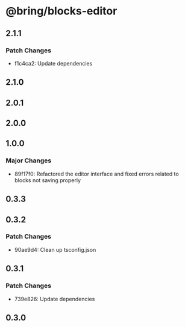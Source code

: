 # @bring/blocks-editor

## 2.1.1

### Patch Changes

-   f1c4ca2: Update dependencies

## 2.1.0

## 2.0.1

## 2.0.0

## 1.0.0

### Major Changes

-   89f17f0: Refactored the editor interface and fixed errors related to blocks not saving properly

## 0.3.3

## 0.3.2

### Patch Changes

-   90ae9d4: Clean up tsconfig.json

## 0.3.1

### Patch Changes

-   739e826: Update dependencies

## 0.3.0
